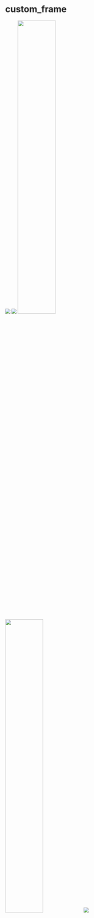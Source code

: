 # custom_frame

<img src="https://github.com/user-attachments/assets/9f346779-7755-4c9c-89cf-f09be3943055">
<img src="https://github.com/user-attachments/assets/e82745fb-2f57-4421-9f53-738129c19bf1">
<img src="https://github.com/user-attachments/assets/da7fe425-02bf-45ee-8427-ee20d9862020" width=49%>
<img src="https://github.com/user-attachments/assets/ce145a79-541a-4aab-9cb7-8e805c749a84" width=49%>
<img src="https://github.com/user-attachments/assets/88c1f823-9441-4606-9d48-d86132df89f3">
